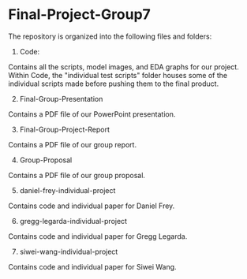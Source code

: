 # Final-Project-Group7

The repository is organized into the following files and folders:

1. Code:

Contains all the scripts, model images, and EDA graphs for our project. Within Code, the "individual test scripts" folder houses some of the individual scripts made before pushing them to the final product. 

2. Final-Group-Presentation

Contains a PDF file of our PowerPoint presentation.


3. Final-Group-Project-Report

Contains a PDF file of our group report.


4. Group-Proposal

Contains a PDF file of our group proposal.


5. daniel-frey-individual-project

Contains code and individual paper for Daniel Frey.


6. gregg-legarda-individual-project

Contains code and individual paper for Gregg Legarda.


7. siwei-wang-individual-project

Contains code and individual paper for Siwei Wang.
